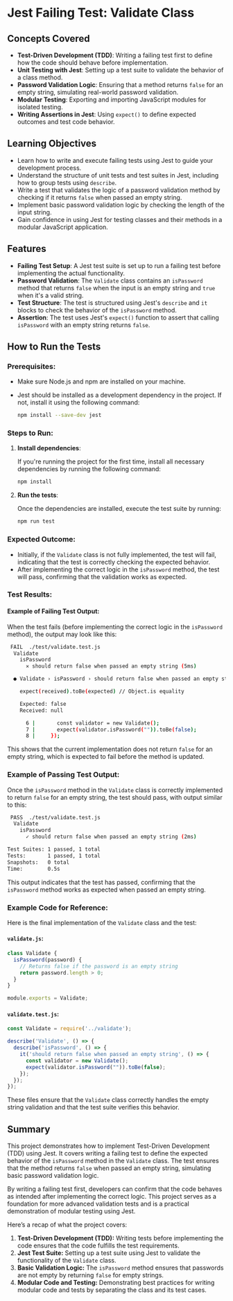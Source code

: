 
# Jest Failing Test: Validate Class

## Concepts Covered

- **Test-Driven Development (TDD)**: Writing a failing test first to define how the code should behave before implementation.
- **Unit Testing with Jest**: Setting up a test suite to validate the behavior of a class method.
- **Password Validation Logic**: Ensuring that a method returns `false` for an empty string, simulating real-world password validation.
- **Modular Testing**: Exporting and importing JavaScript modules for isolated testing.
- **Writing Assertions in Jest**: Using `expect()` to define expected outcomes and test code behavior.

## Learning Objectives

- Learn how to write and execute failing tests using Jest to guide your development process.
- Understand the structure of unit tests and test suites in Jest, including how to group tests using `describe`.
- Write a test that validates the logic of a password validation method by checking if it returns `false` when passed an empty string.
- Implement basic password validation logic by checking the length of the input string.
- Gain confidence in using Jest for testing classes and their methods in a modular JavaScript application.

## Features

- **Failing Test Setup**: A Jest test suite is set up to run a failing test before implementing the actual functionality.
- **Password Validation**: The `Validate` class contains an `isPassword` method that returns `false` when the input is an empty string and `true` when it's a valid string.
- **Test Structure**: The test is structured using Jest's `describe` and `it` blocks to check the behavior of the `isPassword` method.
- **Assertion**: The test uses Jest's `expect()` function to assert that calling `isPassword` with an empty string returns `false`.

## How to Run the Tests

### Prerequisites:

- Make sure Node.js and npm are installed on your machine.
- Jest should be installed as a development dependency in the project. If not, install it using the following command:

  ```bash
  npm install --save-dev jest
  ```

### Steps to Run:

1. **Install dependencies**:

   If you're running the project for the first time, install all necessary dependencies by running the following command:

   ```bash
   npm install
   ```

2. **Run the tests**:

   Once the dependencies are installed, execute the test suite by running:

   ```bash
   npm run test
   ```

### Expected Outcome:

- Initially, if the `Validate` class is not fully implemented, the test will fail, indicating that the test is correctly checking the expected behavior.
- After implementing the correct logic in the `isPassword` method, the test will pass, confirming that the validation works as expected.

### Test Results:

#### Example of Failing Test Output:

When the test fails (before implementing the correct logic in the `isPassword` method), the output may look like this:

```bash
 FAIL  ./test/validate.test.js
  Validate
    isPassword
      ✕ should return false when passed an empty string (5ms)

  ● Validate › isPassword › should return false when passed an empty string

    expect(received).toBe(expected) // Object.is equality

    Expected: false
    Received: null

      6 |       const validator = new Validate();
      7 |       expect(validator.isPassword("")).toBe(false);
      8 |     });
```

This shows that the current implementation does not return `false` for an empty string, which is expected to fail before the method is updated.

### Example of Passing Test Output:

Once the `isPassword` method in the `Validate` class is correctly implemented to return `false` for an empty string, the test should pass, with output similar to this:

```bash
 PASS  ./test/validate.test.js
  Validate
    isPassword
      ✓ should return false when passed an empty string (2ms)

Test Suites: 1 passed, 1 total
Tests:       1 passed, 1 total
Snapshots:   0 total
Time:        0.5s
```

This output indicates that the test has passed, confirming that the `isPassword` method works as expected when passed an empty string.

### Example Code for Reference:

Here is the final implementation of the `Validate` class and the test:

#### `validate.js`:

```javascript
class Validate {
  isPassword(password) {
    // Returns false if the password is an empty string
    return password.length > 0;
  }
}

module.exports = Validate;
```

#### `validate.test.js`:

```javascript
const Validate = require('../validate');

describe('Validate', () => {
  describe('isPassword', () => {
    it('should return false when passed an empty string', () => {
      const validator = new Validate();
      expect(validator.isPassword("")).toBe(false);
    });
  });
});
```

These files ensure that the `Validate` class correctly handles the empty string validation and that the test suite verifies this behavior.

## Summary

This project demonstrates how to implement Test-Driven Development (TDD) using Jest. It covers writing a failing test to define the expected behavior of the `isPassword` method in the `Validate` class. The test ensures that the method returns `false` when passed an empty string, simulating basic password validation logic.

By writing a failing test first, developers can confirm that the code behaves as intended after implementing the correct logic. This project serves as a foundation for more advanced validation tests and is a practical demonstration of modular testing using Jest.

Here’s a recap of what the project covers:

1. **Test-Driven Development (TDD):** Writing tests before implementing the code ensures that the code fulfills the test requirements.
2. **Jest Test Suite:** Setting up a test suite using Jest to validate the functionality of the `Validate` class.
3. **Basic Validation Logic:** The `isPassword` method ensures that passwords are not empty by returning `false` for empty strings.
4. **Modular Code and Testing:** Demonstrating best practices for writing modular code and tests by separating the class and its test cases.
